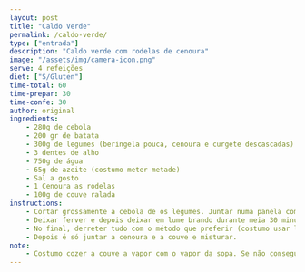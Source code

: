 ```yaml
---
layout: post
title: "Caldo Verde"
permalink: /caldo-verde/
type: ["entrada"]
description: "Caldo verde com rodelas de cenoura"
image: "/assets/img/camera-icon.png"
serve: 4 refeições
diet: ["S/Gluten"]
time-total: 60
time-prepar: 30
time-confe: 30
author: original
ingredients:
    - 280g de cebola
    - 200 gr de batata
    - 300g de legumes (beringela pouca, cenoura e curgete descascadas)
    - 3 dentes de alho
    - 750g de água
    - 65g de azeite (costumo meter metade)
    - Sal a gosto
    - 1 Cenoura as rodelas
    - 100g de couve ralada
instructions:
    - Cortar grossamente a cebola de os legumes. Juntar numa panela com os dentes de alho a água e o sal.
    - Deixar ferver e depois deixar em lume brando durante meia 30 minutos. 
    - No final, derreter tudo com o método que preferir (costumo usar liquidificadora)
    - Depois é só juntar a cenoura e a couve e misturar.
note:
    - Costumo cozer a couve a vapor com o vapor da sopa. Se não conseguir, no final, deixar 5/10 minutos a couve a cozer na sopa.
---
```

